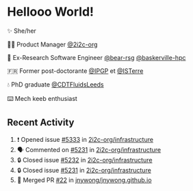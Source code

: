# Hellooo World!

✨ She/her

👩‍💻 Product Manager [@2i2c-org](https://2i2c.org/)

🐻 Ex-Research Software Engineer [@bear-rsg](https://github.com/bear-rsg) [@baskerville-hpc](https://github.com/baskerville-hpc) 

🇫🇷 Former post-doctorante [@IPGP](https://github.com/IPGP) et [@ISTerre](https://www.isterre.fr/) 

💧 PhD graduate [@CDTFluidsLeeds](https://fluid-dynamics.leeds.ac.uk/) 

⌨️ Mech keeb enthusiast 

## Recent Activity 

<!--START_SECTION:activity-->
1. ❗ Opened issue [#5333](https://github.com/2i2c-org/infrastructure/issues/5333) in [2i2c-org/infrastructure](https://github.com/2i2c-org/infrastructure)
2. 🗣 Commented on [#5231](https://github.com/2i2c-org/infrastructure/issues/5231#issuecomment-2573630329) in [2i2c-org/infrastructure](https://github.com/2i2c-org/infrastructure)
3. 🔒 Closed issue [#5232](https://github.com/2i2c-org/infrastructure/issues/5232) in [2i2c-org/infrastructure](https://github.com/2i2c-org/infrastructure)
4. 🔒 Closed issue [#5231](https://github.com/2i2c-org/infrastructure/issues/5231) in [2i2c-org/infrastructure](https://github.com/2i2c-org/infrastructure)
5. 🎉 Merged PR [#22](https://github.com/jnywong/jnywong.github.io/pull/22) in [jnywong/jnywong.github.io](https://github.com/jnywong/jnywong.github.io)
<!--END_SECTION:activity-->
